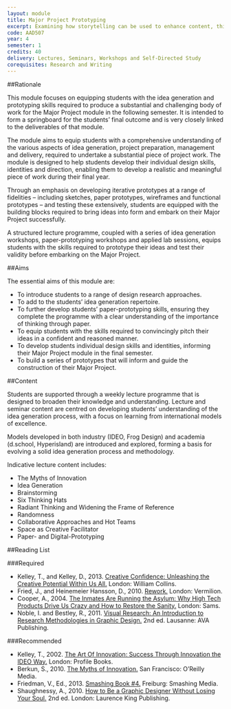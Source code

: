 ```yaml
---
layout: module
title: Major Project Prototyping
excerpt: Examining how storytelling can be used to enhance content, this module considers how concepts like art direction, pacing and narrative can be used to control the flow of information. Through the creation of a piece of narrative web-based content, students are taught the dynamics of design as it unfolds like a story, across frames and over time.
code: AAD507
year: 4
semester: 1
credits: 40
delivery: Lectures, Seminars, Workshops and Self-Directed Study
corequisites: Research and Writing
---
```


##Rationale

This module focuses on equipping students with the idea generation and prototyping skills required to produce a substantial and challenging body of work for the Major Project module in the following semester. It is intended to form a springboard for the students’ final outcome and is very closely linked to the deliverables of that module.

The module aims to equip students with a comprehensive understanding of the various aspects of idea generation, project preparation, management and delivery, required to undertake a substantial piece of project work. The module is designed to help students develop their individual design skills, identities and direction, enabling them to develop a realistic and meaningful piece of work during their final year.

Through an emphasis on developing iterative prototypes at a range of fidelities – including sketches, paper prototypes, wireframes and functional prototypes – and testing these extensively, students are equipped with the building blocks required to bring ideas into form and embark on their Major Project successfully. 

A structured lecture programme, coupled with a series of idea generation workshops, paper-prototyping workshops and applied lab sessions, equips students with the skills required to prototype their ideas and test their validity before embarking on the Major Project.


##Aims

The essential aims of this module are:

+ To introduce students to a range of design research approaches.
+ To add to the students’ idea generation repertoire.
+ To further develop students’ paper-prototyping skills, ensuring they complete the programme with a clear understanding of the importance of thinking through paper.
+ To equip students with the skills required to convincingly pitch their ideas in a confident and reasoned manner.
+ To develop students individual design skills and identities, informing their Major Project module in the final semester.
+ To build a series of prototypes that will inform and guide the construction of their Major Project.


##Content

Students are supported through a weekly lecture programme that is designed to broaden their knowledge and understanding. Lecture and seminar content are centred on developing students’ understanding of the idea generation process, with a focus on learning from international models of excellence.

Models developed in both industry (IDEO, Frog Design) and academia (d.school, Hyperisland) are introduced and explored, forming a basis for evolving a solid idea generation process and methodology.

Indicative lecture content includes:

+ The Myths of Innovation
+ Idea Generation
+ Brainstorming
+ Six Thinking Hats
+ Radiant Thinking and Widening the Frame of Reference
+ Randomness
+ Collaborative Approaches and Hot Teams
+ Space as Creative Facilitator
+ Paper- and Digital-Prototyping


##Reading List

###Required

+ Kelley, T., and Kelley, D., 2013. [Creative Confidence: Unleashing the Creative Potential Within Us All.](http://www.amazon.co.uk/exec/obidos/ASIN/0007517998/monographic-21) London: William Collins.
+ Fried, J., and Heinemeier Hansson, D., 2010. [Rework.](http://www.amazon.co.uk/exec/obidos/ASIN/0091929784/monographic-21) London: Vermilion.
+ Cooper, A., 2004. [The Inmates Are Running the Asylum: Why High Tech Products Drive Us Crazy and How to Restore the Sanity.](http://www.amazon.co.uk/exec/obidos/ASIN/0672326140/monographic-21) London: Sams.
+ Noble, I. and Bestley, R., 2011. [Visual Research: An Introduction to Research Methodologies in Graphic Design.](http://www.amazon.co.uk/exec/obidos/ASIN/2940411603/monographic-21) 2nd ed. Lausanne: AVA Publishing.


###Recommended

+ Kelley, T., 2002. [The Art Of Innovation: Success Through Innovation the IDEO Way.](http://www.amazon.co.uk/exec/obidos/ASIN/186197583X/monographic-21) London: Profile Books.
+ Berkun, S., 2010. [The Myths of Innovation.](http://www.amazon.co.uk/exec/obidos/ASIN/1449389627/monographic-21) San Francisco: O’Reilly Media.
+ Friedman, V., Ed., 2013. [Smashing Book #4.](http://www.smashingmagazine.com/smashing-book-4-new-perspectives/) Freiburg: Smashing Media.
+ Shaughnessy, A., 2010. [How to Be a Graphic Designer Without Losing Your Soul.](http://www.amazon.co.uk/exec/obidos/ASIN/1856697096/monographic-21) 2nd ed. London: Laurence King Publishing.

